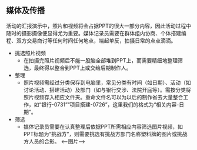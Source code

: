 ## 媒体及传播

活动的汇报演示中，照片和视频将会占据PPT的很大一部分内容，因此活动过程中随时的摄影摄像便显得尤为重要。媒体记录员需要在群体组内协商、个体搭建编程、双方交易商讨等任何时间任何地点，端起单反，拍摄日常的点点滴滴。

* 挑选照片视频
	*  在拍摄完照片视频后不能一股脑全部堆到PPT上，而需要精细地整理筛选，最终得以整合到PPT上或交给后期制作人。
* 整理
	* 照片视频需经过分类保存到电脑里，常见分类有时间（如日期）、活动（如讨论活动、搭建活动）及部门（如与银行交涉、法院开庭等）。需按分类将照片视频存入相应文件夹。重命文件名可以为以后的制作省去大量整合工作，如“银行-0731”“项目搭建-0726”，这里我们的格式为“相关内容-日期”。
* 筛选
	* 媒体记录员需要在认真整理后依据PPT所需相应内容筛选图片视频，如PPT标题为“挑战方”，则需要挑选有挑战方部门名称塑料牌的图片或挑战方人员的合影。
<--图片-->